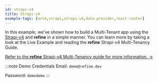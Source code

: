 ```yaml
---
id: strapi-v4
title: Strapi-v4
example-tags: [antd,strapi,strapi-v4,data-provider,react-router]
---
```


In this example, we've shown how to build a Multi-Tenant app using the [Strapi-v4](https://strapi.io/) and **refine** in a simple manner. You can learn more by taking a look at the Live Example and reading the **refine** Strapi-v4 Multi-Tenancy Guide.

[Refer to the **refine** Strapi-v4 Multi-Tenancy guide for more information. →](/docs/advanced-tutorials/multi-tenancy/strapi-v4/)

:::note Demo Credentials
Email: `demo@refine.dev`

Password: `demodemo`
:::

<CodeSandboxExample path="multi-tenancy-strapi" />
